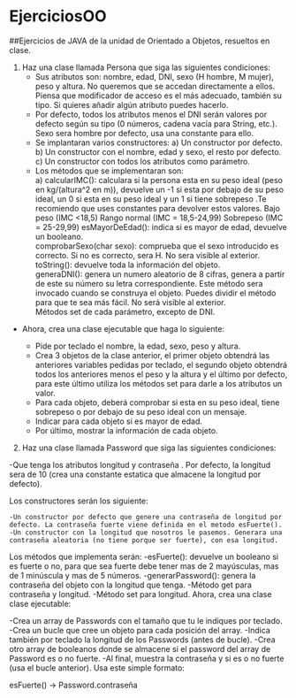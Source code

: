 # EjerciciosOO
##Ejercicios de JAVA de la unidad de Orientado a Objetos, resueltos en clase.

1. Haz una clase llamada Persona que siga las siguientes condiciones:
    * Sus atributos son: nombre, edad, DNI, sexo (H hombre, M mujer), peso y altura. No queremos que se accedan directamente a ellos. Piensa que modificador de acceso es el más adecuado, también su tipo. Si quieres añadir algún atributo puedes hacerlo.
    * Por defecto, todos los atributos menos el DNI serán valores por defecto según su tipo (0 números, cadena vacía para String, etc.). Sexo sera hombre por defecto, usa una constante para ello.
    * Se implantaran varios constructores: 
        a) Un constructor por defecto.  
        b) Un constructor con el nombre, edad y sexo, el resto por defecto.  
        c) Un constructor con todos los atributos como parámetro.  
    * Los métodos que se implementaran son:  
        a) calcularIMC(): calculara si la persona esta en su peso ideal (peso en kg/(altura^2  en m)), devuelve un -1 si esta por debajo de su peso ideal, un 0 si esta en su peso ideal y un 1 si tiene sobrepeso .Te recomiendo que uses constantes para devolver estos valores.
        Bajo peso (IMC <18,5)
        Rango normal (IMC = 18,5-24,99)
        Sobrepeso (IMC = 25-29,99)
        esMayorDeEdad(): indica si es mayor de edad, devuelve un booleano. 	
        comprobarSexo(char sexo): comprueba que el sexo introducido es correcto. Si no es correcto, sera H. No sera visible al exterior. 	
        toString(): devuelve toda la información del objeto. 	
        generaDNI(): genera un numero aleatorio de 8 cifras, genera a partir de este su número su letra correspondiente. Este método sera invocado cuando se construya el objeto. Puedes dividir el método para que te sea más fácil. No será visible al exterior. 	
        Métodos set de cada parámetro, excepto de DNI.  
* Ahora, crea una clase ejecutable que haga lo siguiente:

    * Pide por teclado el nombre, la edad, sexo, peso y altura.  
    * Crea 3 objetos de la clase anterior, el primer objeto obtendrá las anteriores variables pedidas por teclado, el segundo objeto obtendrá todos los anteriores menos el peso y la altura y el último por defecto, para este último utiliza los métodos set para darle a los atributos un valor.  
    * Para cada objeto, deberá comprobar si esta en su peso ideal, tiene sobrepeso o por debajo de su peso ideal con un mensaje.
    * Indicar para cada objeto si es mayor de edad.  
    * Por último, mostrar la información de cada objeto.  

2. Haz una clase llamada Password que siga las siguientes condiciones:

-Que tenga los atributos longitud y contraseña . Por defecto, la longitud sera de 10 (crea una constante estatica que almacene la longitud por defecto).

Los constructores serán los siguiente:

	-Un constructor por defecto que genere una contraseña de longitud por defecto. La contraseña fuerte viene definida en el metodo esFuerte().
	-Un constructor con la longitud que nosotros le pasemos. Generara una contraseña aleatoria (no tiene porque ser fuerte), con esa longitud.
Los métodos que implementa serán:
	-esFuerte(): devuelve un booleano si es fuerte o no, para que sea fuerte debe tener mas de 2 mayúsculas, mas de 1 minúscula y mas de 5 números.
	-generarPassword():  genera la contraseña del objeto con la longitud que tenga.
	-Método get para contraseña y longitud.
	-Método set para longitud.
Ahora, crea una clase clase ejecutable:

-Crea un array de Passwords con el tamaño que tu le indiques por teclado.
-Crea un bucle que cree un objeto para cada posición del array.
-Indica también por teclado la longitud de los Passwords (antes de bucle).
-Crea otro array de booleanos donde se almacene si el password del array de Password es o no fuerte.
-Al final, muestra la contraseña y si es o no fuerte (usa el bucle anterior). Usa este simple formato:

esFuerte()  ->  Password.contraseña
